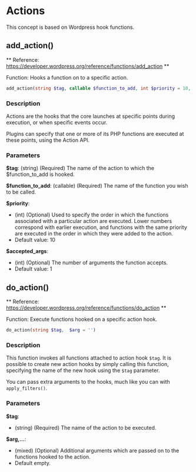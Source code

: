 # Actions

This concept is based on Wordpress hook functions.

## add_action()

** Reference: https://developer.wordpress.org/reference/functions/add_action **

Function: Hooks a function on to a specific action.

```php
add_action(string $tag, callable $function_to_add, int $priority = 10, int $accepted_args = 1)
```
    
### Description

Actions are the hooks that the core launches at specific points during execution, or when specific events occur. 

Plugins can specify that one or more of its PHP functions are executed at these points, using the Action API.

### Parameters

**$tag**: (string) (Required) The name of the action to which the $function_to_add is hooked.

**$function_to_add**: (callable) (Required) The name of the function you wish to be called.

**$priority**: 
- (int) (Optional) Used to specify the order in which the functions associated with a particular action are executed. 
Lower numbers correspond with earlier execution, and functions with the same priority are executed in the order in which they were added to the action.
- Default value: 10

**$accepted_args**: 
- (int) (Optional) The number of arguments the function accepts.
- Default value: 1

## do_action()

** Reference: https://developer.wordpress.org/reference/functions/do_action **

Function: Execute functions hooked on a specific action hook.

```php
do_action(string $tag,  $arg = '')
```

### Description

This function invokes all functions attached to action hook `$tag`. 
It is possible to create new action hooks by simply calling this function, specifying the name of the new hook using the `$tag` parameter.

You can pass extra arguments to the hooks, much like you can with `apply_filters()`.

### Parameters

**$tag**:
- (string) (Required) The name of the action to be executed.

**$arg,...**:
- (mixed) (Optional) Additional arguments which are passed on to the functions hooked to the action. 
- Default empty.
